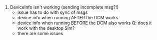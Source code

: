 1. DeviceInfo isn't working (sending incomplete msg?!)
    * issue has to do with sync of msgs
    * device info when running AFTER the DCM works
    * device info when running BEFORE the DCM also works
Q: does it work with the desktop Sim?
    - there are some issues
